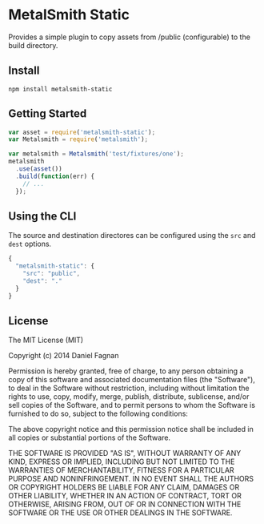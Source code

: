 # MetalSmith Static

Provides a simple plugin to copy assets from /public (configurable) to the build directory.

## Install

```
npm install metalsmith-static
```

## Getting Started

```js
var asset = require('metalsmith-static');
var Metalsmith = require('metalsmith');

var metalsmith = Metalsmith('test/fixtures/one');
metalsmith
  .use(asset())
  .build(function(err) {
    // ...
  });
```


## Using the CLI

The source and destination directores can be configured using the `src` and `dest` options.

```javascript
{
  "metalsmith-static": {
    "src": "public",
    "dest": "."
  }
}
```

## License

The MIT License (MIT)

Copyright (c) 2014 Daniel Fagnan

Permission is hereby granted, free of charge, to any person obtaining a copy
of this software and associated documentation files (the "Software"), to deal
in the Software without restriction, including without limitation the rights
to use, copy, modify, merge, publish, distribute, sublicense, and/or sell
copies of the Software, and to permit persons to whom the Software is
furnished to do so, subject to the following conditions:

The above copyright notice and this permission notice shall be included in all
copies or substantial portions of the Software.

THE SOFTWARE IS PROVIDED "AS IS", WITHOUT WARRANTY OF ANY KIND, EXPRESS OR
IMPLIED, INCLUDING BUT NOT LIMITED TO THE WARRANTIES OF MERCHANTABILITY,
FITNESS FOR A PARTICULAR PURPOSE AND NONINFRINGEMENT. IN NO EVENT SHALL THE
AUTHORS OR COPYRIGHT HOLDERS BE LIABLE FOR ANY CLAIM, DAMAGES OR OTHER
LIABILITY, WHETHER IN AN ACTION OF CONTRACT, TORT OR OTHERWISE, ARISING FROM,
OUT OF OR IN CONNECTION WITH THE SOFTWARE OR THE USE OR OTHER DEALINGS IN THE
SOFTWARE.
